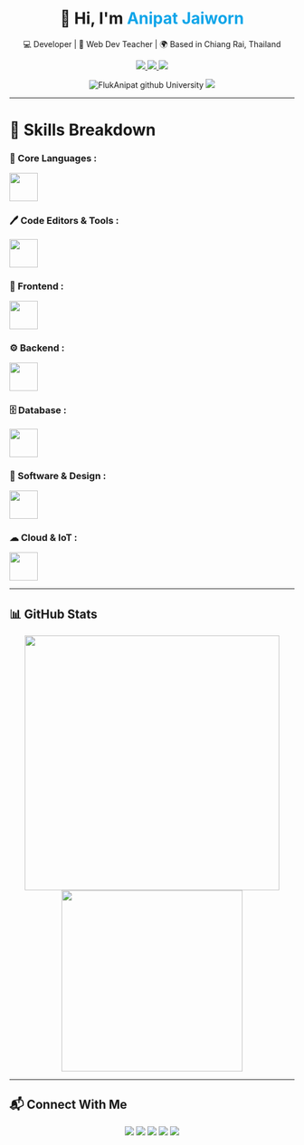 <!-- GitHub Profile README.md -->

<h1 align="center">
  👋 Hi, I'm <span style="color:#0ea5e9;">Anipat Jaiworn</span>
</h1>

<p align="center">
  💻 Developer | 📘 Web Dev Teacher | 🌍 Based in Chiang Rai, Thailand
</p>

<p align="center">
  <a href="mailto:Anipat5556666@gmail.com">
    <img src="https://img.shields.io/badge/Email-D14836?style=for-the-badge&logo=gmail&logoColor=white"/>
  </a>
  <a href="https://github.com/FlukAnipat">
    <img src="https://img.shields.io/badge/GitHub-181717?style=for-the-badge&logo=github&logoColor=white"/>
  </a>
  <a href="https://www.instagram.com/fluk__anipat____">
    <img src="https://img.shields.io/badge/Instagram-E4405F?style=for-the-badge&logo=instagram&logoColor=white"/>
  </a>
</p>
<p align="center">
  <img src="https://komarev.com/ghpvc/?username=651998013&label=Profile%20views&color=0ea5e9&style=flat" alt="FlukAnipat" />
  github University
  <a href="https://github.com/651998013">
      <img src="https://img.shields.io/badge/GitHub-181717?style=for-the-badge&logo=github&logoColor=white"/>
    </a>
</p>


---
# 🧠 Skills Breakdown

<div align="left">

### 🧩 Core Languages :
<img src="https://skillicons.dev/icons?i=c,cpp,cs,java,python,js,ts,php" height="50" />

### 🖊 Code Editors & Tools :
<img src="https://skillicons.dev/icons?i=vscode,git,figma" height="50" />

### 🎨 Frontend :
<img src="https://skillicons.dev/icons?i=html,css,bootstrap,react,nextjs" height="50" />

### ⚙ Backend :
<img src="https://skillicons.dev/icons?i=nodejs,spring,dotnet" height="50" />

### 🗄️ Database : 
<img src="https://skillicons.dev/icons?i=mysql" height="50" />

### 🧰 Software & Design : 
<img src="https://skillicons.dev/icons?i=ps,ai,pr,blender" height="50" />

### ☁ Cloud & IoT :
<img src="https://skillicons.dev/icons?i=gcp,arduino" height="50" />

</div>

---

## 📊 GitHub Stats

<p align="center">
  <img src="https://github-readme-stats.vercel.app/api?username=FlukAnipat&show_icons=true&theme=radical&border_radius=10" width="450"/>
  <img src="https://github-readme-stats.vercel.app/api/top-langs/?username=FlukAnipat&layout=compact&theme=tokyonight&border_radius=10" width="320"/>
</p>

---

## 📬 Connect With Me

<p align="center">
  <a href="https://facebook.com/Fluk.Anipat5556666"><img src="https://img.shields.io/badge/Facebook-1877F2?style=for-the-badge&logo=facebook&logoColor=white"/></a>
  <a href="https://www.instagram.com/fluk__anipat__"><img src="https://img.shields.io/badge/Instagram-E4405F?style=for-the-badge&logo=instagram&logoColor=white"/></a>
  <a href="https://discord.com/users/fluk_donovan"><img src="https://img.shields.io/badge/Discord-5865F2?style=for-the-badge&logo=discord&logoColor=white"/></a>
  <a href="https://gitlab.com/FlukAnipat"><img src="https://img.shields.io/badge/GitLab-FCA121?style=for-the-badge&logo=gitlab&logoColor=white"/></a>
  <a href="https://github.com/651998013">
    <img src="https://img.shields.io/badge/GitHub-181717?style=for-the-badge&logo=github&logoColor=white"/>
  </a>
</p>
